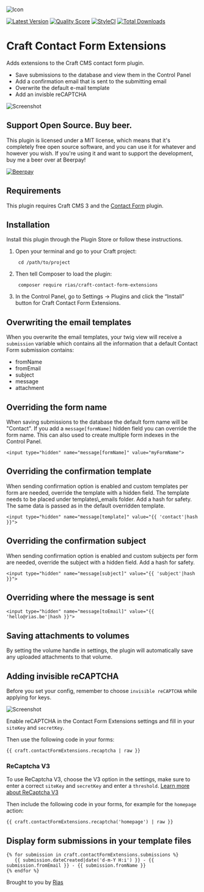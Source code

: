 ![Icon](./src/icon.svg)

[![Latest Version](https://img.shields.io/github/release/riasvdv/craft-contact-form-extensions.svg?style=flat-square)](https://github.com/riasvdv/craft-contact-form-extensions/releases)
[![Quality Score](https://img.shields.io/scrutinizer/g/riasvdv/craft-contact-form-extensions.svg?style=flat-square)](https://scrutinizer-ci.com/g/riasvdv/craft-contact-form-extensions)
[![StyleCI](https://styleci.io/repos/132350120/shield)](https://styleci.io/repos/132350120)
[![Total Downloads](https://img.shields.io/packagist/dt/rias/craft-contact-form-extensions.svg?style=flat-square)](https://packagist.org/packages/rias/craft-contact-form-extensions)

# Craft Contact Form Extensions

Adds extensions to the Craft CMS contact form plugin.

- Save submissions to the database and view them in the Control Panel
- Add a confirmation email that is sent to the submitting email
- Overwrite the default e-mail template
- Add an invisble reCAPTCHA

![Screenshot](resources/screenshot.png)

## Support Open Source. Buy beer.

This plugin is licensed under a MIT license, which means that it's completely free open source software, and you can use it for whatever and however you wish. If you're using it and want to support the development, buy me a beer over at Beerpay!

[![Beerpay](https://beerpay.io/riasvdv/craft-contact-form-extensions/badge.svg?style=beer-square)](https://beerpay.io/riasvdv/craft-contact-form-extensions)

## Requirements

This plugin requires Craft CMS 3 and the [Contact Form](https://github.com/craftcms/contact-form) plugin.

## Installation

Install this plugin through the Plugin Store or follow these instructions.

1. Open your terminal and go to your Craft project:

        cd /path/to/project

2. Then tell Composer to load the plugin:

        composer require rias/craft-contact-form-extensions

3. In the Control Panel, go to Settings → Plugins and click the “Install” button for Craft Contact Form Extensions.

## Overwriting the email templates

When you overwrite the email templates, your twig view will receive a `submission` variable which contains all the information that a default Contact Form submission contains:

- fromName
- fromEmail
- subject
- message
- attachment

## Overriding the form name
When saving submissions to the database the default form name will be "Contact". If you add a `message[formName]` hidden field you can override the form name. This can also used to create multiple form indexes in the Control Panel.

```
<input type="hidden" name="message[formName]" value="myFormName">
```

## Overriding the confirmation template
When sending confirmation option is enabled and custom templates per form are needed, override the template with a hidden field. The template needs to be placed under templates\\_emails folder. Add a hash for safety. The same data is passed as in the default overridden template.

```
<input type="hidden" name="message[template]" value="{{ 'contact'|hash }}">
```

## Overriding the confirmation subject
When sending confirmation option is enabled and custom subjects per form are needed, override the subject with a hidden field. Add a hash for safety.

```
<input type="hidden" name="message[subject]" value="{{ 'subject'|hash }}">
```

## Overriding where the message is sent

```
<input type="hidden" name="message[toEmail]" value="{{ 'hello@rias.be'|hash }}">
```

## Saving attachments to volumes
By setting the volume handle in settings, the plugin will automatically save any uploaded attachments to that volume.

## Adding invisible reCAPTCHA

Before you set your config, remember to choose `invisible reCAPTCHA` while applying for keys.

![Screenshot](resources/recaptcha.jpg)

Enable reCAPTCHA in the Contact Form Extensions settings and fill in your `siteKey` and `secretKey`.

Then use the following code in your forms:

```twig
{{ craft.contactFormExtensions.recaptcha | raw }}
```

### ReCaptcha V3

To use ReCaptcha V3, choose the V3 option in the settings, make sure to enter a correct `siteKey` and `secretKey` and enter a `threshold`. [Learn more about ReCaptcha V3](https://developers.google.com/recaptcha/docs/v3)

Then include the following code in your forms, for example for the `homepage` action:

```twig
{{ craft.contactFormExtensions.recaptcha('homepage') | raw }}
```

## Display form submissions in your template files

```twig
{% for submission in craft.contactFormExtensions.submissions %}
   {{ submission.dateCreated|date('d-m-Y H:i') }} - {{ submission.fromEmail }} - {{ submission.fromName }}
{% endfor %}
```

Brought to you by [Rias](https://rias.be)
